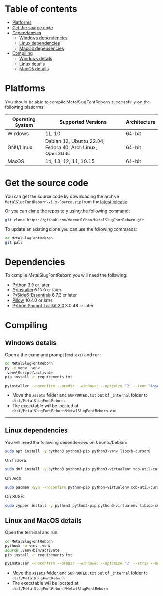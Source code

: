# Table of contents

- [Platforms](#platforms)
- [Get the source code](#get-the-source-code)
- [Dependencies](#dependencies)
   - [Windows dependencies](#dependencies)
   - [Linux dependencies](#linux-dependencies)
   - [MacOS dependencies](#dependencies)
- [Compiling](#compiling)
   - [Windows details](#windows-details)
   - [Linux details](#linux-and-macOS-details)
   - [MacOS details](#linux-and-macOS-details)

# Platforms

You should be able to compile MetalSlugFontReborn successfully on the following
platforms:

| Operating System | Supported Versions                                         | Architecture |
|------------------|------------------------------------------------------------|--------------|
| Windows          | 11, 10                                                     | 64-bit       |
| GNU/Linux        | Debian 12, Ubuntu 22.04, Fedora 40, Arch Linux, OpenSUSE   | 64-bit       |
| MacOS            | 14, 13, 12, 11, 10.15                                      | 64-bit       |

# Get the source code

You can get the source code by downloading the archive `MetalSlugFontReborn-v1.x-Source.zip` from the [latest release](https://github.com/VermeilChan/MetalSlugFontReborn/releases/latest).

Or you can clone the repository using the following command:
```sh
git clone https://github.com/VermeilChan/MetalSlugFontReborn.git
```
To update an existing clone you can use the following commands:
```sh
cd MetalSlugFontReborn
git pull
```
# Dependencies

To compile MetalSlugFontReborn you will need the following:

- [Python](https://www.python.org/) 3.9 or later
- [PyInstaller](https://pyinstaller.org/en/stable/) 6.10.0 or later
- [PySide6-Essentials](https://pypi.org/project/PySide6/) 6.7.3 or later
- [Pillow](https://pillow.readthedocs.io/en/stable/) 10.4.0 or later
- [Python Prompt Toolkit 3.0](https://python-prompt-toolkit.readthedocs.io/en/master/) 3.0.48 or later

# Compiling

## Windows details

Open a the command prompt (`cmd.exe`) and run:

```sh
cd MetalSlugFontReborn
py -m venv .venv
.venv\Scripts\activate
pip install -r requirements.txt
```
```sh
pyinstaller --noconfirm --onedir --windowed --optimize "2" --icon "Assets/Icons/Raubtier.ico" --name "MetalSlugFontReborn" --clean --version-file "versionfile.txt" --add-data "Assets;Assets/" --add-data "Src/special_characters.py;." --add-data "Src/image_generation.py;." --add-data "Src/themes.py;." --add-data "Src/qt_utils.py;." --add-data "Src/info.py;." --add-data "Docs/SUPPORTED.txt;."  "Src/qt-version.py"
```

- Move the `Assets` folder and `SUPPORTED.txt` out of `_internal` folder to `dist/MetalSlugFontReborn`.
- The executable will be located at `dist/MetalSlugFontReborn/MetalSlugFontReborn.exe`

---

## Linux dependencies

You will need the following dependencies on Ubuntu/Debian:
```sh
sudo apt install -y python3 python3-pip python3-venv libxcb-cursor0
```
On Fedora:
```sh
sudo dnf install -y python3 python3-pip python3-virtualenv xcb-util-cursor
```
On Arch:
```sh
sudo pacman -Syu --noconfirm python-pip python-virtualenv xcb-util-cursor
```
On SUSE:
```sh
sudo zypper install -y python3 python3-pip python3-virtualenv libxcb-cursor0
```

## Linux and MacOS details

Open the terminal and run:

```sh
cd MetalSlugFontReborn
python3 -m venv .venv
source .venv/bin/activate
pip install -r requirements.txt
```
```sh
pyinstaller --noconfirm --onedir --windowed --optimize "2" --strip --name "MetalSlugFontReborn" --clean --add-data "Assets:Assets/" --add-data "Src/special_characters.py:." --add-data "Src/image_generation.py:." --add-data "Src/themes.py:." --add-data "Src/qt_utils.py:." --add-data "Src/info.py:." --add-data "Docs/SUPPORTED.txt:."  "Src/qt-version.py"
```

- Move the `Assets` folder and `SUPPORTED.txt` out of `_internal` folder to `dist/MetalSlugFontReborn`.
- The executable will be located at `dist/MetalSlugFontReborn/MetalSlugFontReborn`
